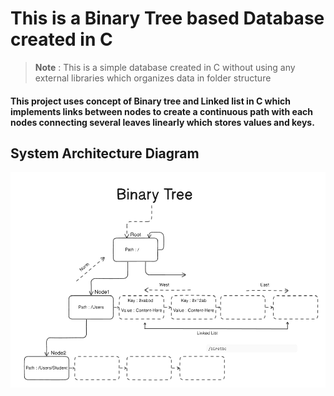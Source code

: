 # This is a Binary Tree based Database created in C

> **Note** :
> This is a simple database created in C without using any external libraries which organizes data in folder structure

#### This project uses concept of Binary tree and Linked list in C which implements links between nodes to create a continuous path with each nodes connecting several leaves linearly which stores values and keys.

## System Architecture Diagram
![System Architecture Image](/images/database.png "System Architecture.")